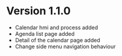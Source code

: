 # Version 1.1.0
- Calendar hmi and process added
- Agenda list page added
- Detail of the calendar page added
- Change side menu navigation behaviour
